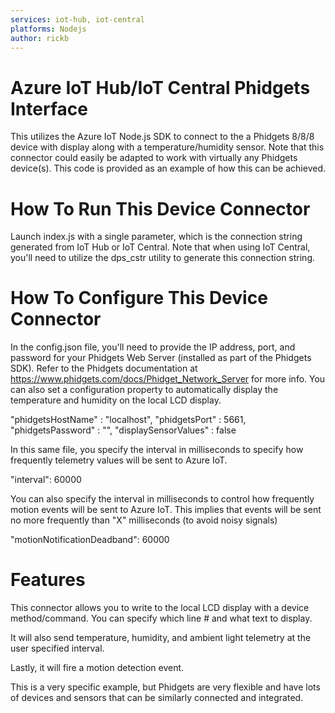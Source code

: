 ```yaml
---
services: iot-hub, iot-central
platforms: Nodejs
author: rickb
---
```


# Azure IoT Hub/IoT Central Phidgets Interface

This utilizes the Azure IoT Node.js SDK to connect to the a Phidgets 8/8/8 device with display along with a temperature/humidity sensor.  Note that this connector could easily be adapted to work with virtually any Phidgets device(s).  This code is provided as an example of how this can be achieved.

# How To Run This Device Connector 

Launch index.js with a single parameter, which is the connection string generated from IoT Hub or IoT Central.  Note that when using IoT Central, you'll need to utilize the dps_cstr utility to generate this connection string.

# How To Configure This Device Connector

In the config.json file, you'll need to provide the IP address, port, and password for your Phidgets Web Server (installed as part of the Phidgets SDK). Refer to the Phidgets documentation at https://www.phidgets.com/docs/Phidget_Network_Server for more info.  You can also set a configuration property to automatically display the temperature and humidity on the local LCD display.

  "phidgetsHostName" : "localhost",
  "phidgetsPort" : 5661,
  "phidgetsPassword" : "",
  "displaySensorValues" : false

In this same file, you specify the interval in milliseconds to specify how frequently telemetry values will be sent to Azure IoT.

  "interval": 60000

You can also specify the interval in milliseconds to control how frequently motion events will be sent to Azure IoT. This implies that events will be sent no more frequently than "X" milliseconds (to avoid noisy signals)

  "motionNotificationDeadband": 60000

# Features

This connector allows you to write to the local LCD display with a device method/command.  You can specify which line # and what text to display.  

It will also send temperature, humidity, and ambient light telemetry at the user specified interval.

Lastly, it will fire a motion detection event.  

This is a very specific example, but Phidgets are very flexible and have lots of devices and sensors that can be similarly connected and integrated.
